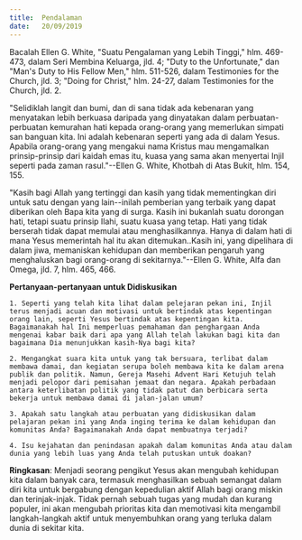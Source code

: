```yaml
---
title:  Pendalaman
date:   20/09/2019
---
```


Bacalah Ellen G. White, "Suatu Pengalaman yang Lebih Tinggi," hlm. 469-473, dalam Seri Membina Keluarga, jld. 4; "Duty to the Unfortunate," dan "Man's Duty to His Fellow Men," hlm. 511-526, dalam Testimonies for the Church, jld. 3; "Doing for Christ," hlm. 24-27, dalam Testimonies for the Church, jld. 2.

"Selidiklah langit dan bumi, dan di sana tidak ada kebenaran yang menyatakan lebih berkuasa daripada yang dinyatakan dalam perbuatan-perbuatan kemurahan hati kepada orang-orang yang memerlukan simpati san banguan kita. Ini adalah kebenaran seperti yang ada di dalam Yesus. Apabila orang-orang yang mengakui nama Kristus mau mengamalkan prinsip-prinsip dari kaidah emas itu, kuasa yang sama akan menyertai Injil seperti pada zaman rasul."--Ellen G. White, Khotbah di Atas Bukit, hlm. 154, 155.

"Kasih bagi Allah yang tertinggi dan kasih yang tidak mementingkan diri untuk satu dengan yang lain--inilah pemberian yang terbaik yang dapat diberikan oleh Bapa kita yang di surga. Kasih ini bukanlah suatu dorongan hati, tetapi suatu prinsip Ilahi, suatu kuasa yang tetap. Hati yang tidak berserah tidak dapat memulai atau menghasilkannya. Hanya di dalam hati di mana Yesus memerintah hal itu akan ditemukan..Kasih ini, yang dipelihara di dalam jiwa, memaniskan kehidupan dan memberikan pengaruh yang menghaluskan bagi orang-orang di sekitarnya."--Ellen G. White, Alfa dan Omega, jld. 7, hlm. 465, 466.

**Pertanyaan-pertanyaan untuk Didiskusikan**

`1. Seperti yang telah kita lihat dalam pelejaran pekan ini, Injil terus menjadi acuan dan motivasi untuk bertindak atas kepentingan orang lain, seperti Yesus bertindak atas kepentingan kita. Bagaimanakah hal Ini memperluas pemahaman dan penghargaan Anda mengenai kabar baik dari apa yang Allah telah lakukan bagi kita dan bagaimana Dia menunjukkan kasih-Nya bagi kita?`

`2. Mengangkat suara kita untuk yang tak bersuara, terlibat dalam membawa damai, dan kegiatan serupa boleh membawa kita ke dalam arena publik dan politik. Namun, Gereja Masehi Advent Hari Ketujuh telah menjadi pelopor dari pemisahan jemaat dan negara. Apakah perbadaan antara keterlibatan politik yang tidak patut dan berbicara serta bekerja untuk membawa damai di jalan-jalan umum?`

`3. Apakah satu langkah atau perbuatan yang didiskusikan dalam pelajaran pekan ini yang Anda inging terima ke dalam kehidupan dan komunitas Anda? Bagaimanakah Anda dapat membuatnya terjadi?`

`4. Isu kejahatan dan penindasan apakah dalam komunitas Anda atau dalam dunia yang lebih luas yang Anda telah putuskan untuk doakan?`

**Ringkasan**: Menjadi seorang pengikut Yesus akan mengubah kehidupan kita dalam banyak cara, termasuk menghasilkan sebuah semangat dalam diri kita untuk bergabung dengan kepedulian aktif Allah bagi orang miskin dan terinjak-injak. Tidak pernah sebuah tugas yang mudah dan kurang populer, ini akan mengubah prioritas kita dan memotivasi kita mengambil langkah-langkah aktif untuk menyembuhkan orang yang terluka dalam dunia di sekitar kita.